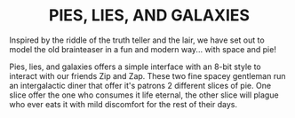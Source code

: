 <h1 align="center">PIES, LIES, AND GALAXIES </h1>

Inspired by the riddle of the truth teller and the lair, we have set out to model the old brainteaser in a fun and modern way... with space and pie!

Pies, lies, and galaxies offers a simple interface with an 8-bit style to interact with our friends Zip and Zap. These two fine spacey gentleman run an intergalactic diner that offer it's patrons 2 different slices of pie. One slice offer the one who consumes it life eternal, the other slice will plague who ever eats it with mild discomfort for the rest of their days.

